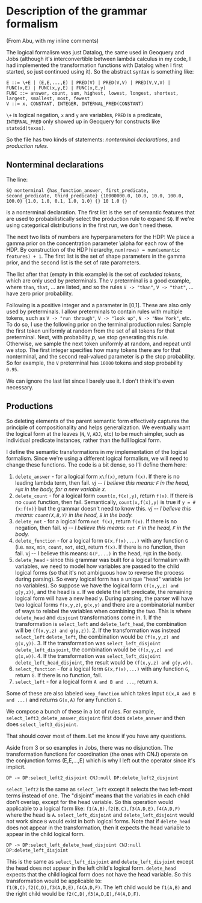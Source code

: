 # Description of the grammar formalism

(From Abu, with my inline comments)

The logical formalism was just Datalog, the same used in Geoquery and Jobs (although it's interconvertible between lambda calculus in my code, I had implemented the transformation functions with Datalog when I first started, so just continued using it). So the abstract syntax is something like:

```
E ::= \+E | (E,E,...,E) | PRED(V) | PRED(V,V) | PRED(V,V,V) | FUNC(x,E) | FUNC(x,y,E) | FUNC(x,E,y)
FUNC ::= answer, count, sum, highest, lowest, longest, shortest, largest, smallest, most, fewest
V ::= x, CONSTANT, INTEGER, INTERNAL_PRED(CONSTANT)
```
`\+` is logical negation, `x` and `y` are variables, `PRED` is a predicate, `INTERNAL_PRED` only showed up in Geoquery for constructs like `stateid(texas)`.


So the file has two kinds of statements: _nonterminal declarations_, and _production rules_.

## Nonterminal declarations
The line:
```
SQ nonterminal {has_function_answer, first_predicate, second_predicate, third_predicate} {10000000.0, 10.0, 10.0, 100.0, 100.0} {1.0, 1.0, 0.1, 1.0, 1.0} {} 10 1.0 {}
```
is a nonterminal declaration. The first list is the set of semantic features that are used to probabilistically select 
the production rule to expand `SQ`. If we're using categorical distributions in the first run, we don't need these.

The next two lists of numbers are hyperparameters for the HDP: We place a gamma prior on the concentration parameter
\alpha for each row of the HDP. By construction of the HDP hierarchy, `num(rows) = num(semantic features) + 1`. 
The first list is the set of shape parameters in the gamma prior, and the second list is the set of rate parameters.

The list after that (empty in this example) is the set of _excluded tokens_, which are only used by preterminals. 
The `V` preterminal is a good example, where `than`, `that`, ... are listed, and so the rules `V -> "than"`, 
`V -> "that"`, ... have zero prior probability.

Following is a positive integer and a parameter in [0,1]. These are also only used by preterminals. I allow 
preterminals to contain rules with multiple tokens, such as `V -> "run through"`, `V -> "look up"`, `N -> "New York"`, 
etc. To do so, I use the following prior on the terminal production rules: Sample the first token uniformly at 
random from the set of all tokens for that preterminal. Next, with probability _p_, we stop generating this rule. 
Otherwise, we sample the next token uniformly at random, and repeat until we stop. The first integer specifies 
how many tokens there are for that nonterminal, and the second real-valued parameter is _p_ the stop probability. 
So for example, the `V` preterminal has `10000` tokens and stop probability `0.95`.

We can ignore the last list since I barely use it. I don't think it's even necessary.

## Productions

So deleting elements of the parent semantic form effectively captures the principle of compositionality 
and helps generalization. We eventually want the logical form at the leaves (`N`, `V`, `ADJ`, etc) 
to be much simpler, such as individual predicate instances, rather than the full logical form.

I define the semantic transformations in my implementation of the logical formalism. Since we're using a different logical formalism, we will need to change these functions. The code is a bit dense, so I'll define them here:
  1. `delete_answer` - for a logical form `x\f(x)`, return `f(x)`. If there is no leading lambda term, then fail.
      _vj -- I believe this means: `F` in the head, `F@X` in the body, for a new variable `X`._
  2. `delete_count` - for a logical form `count(x,f(x),y)`, return `f(x)`. If there is no `count` function, then fail. 
  Semantically, `count(x,f(x),y)` is true if `y = #{x:f(x)}` but the grammar doesn't need to know this.
      _vj -- I believe this means: `count(X,B,Y)` in the head, `B` in the body._
  3. `delete_not` - for a logical form `not f(x)`, return `f(x)`. If there is no negation, then fail.
      _vj -- I believe this means: `not F` in the head, `F` in the body._
  4. `delete_function` - for a logical form `G(x,f(x),...)` with any function `G` (i.e. `max`, `min`, `count`, `not`, etc), 
  return `f(x)`. If there is no function, then fail.
        vj -- I believe this means: `G(F,...)` in the head, `F@X` in the body.
  5. `delete_head` - since this grammar was built for a logical formalism with variables, we need to model how 
  variables are passed to the child logical forms (so that it's not ambiguous how to reverse the process during parsing). 
  So every logical form has a unique "head" variable (or no variables). So suppose we have the logical form 
  `(f(x,y,z) and g(y,z))`, and the head is `x`. If we delete the left predicate, the remaining logical form will have a 
  new head y. During parsing, the parser will have two logical forms `f(x,y,z)`, `g(x,y)` and there are a combinatorial 
  number of ways to relabel the variables when combining the two. This is where `delete_head` and `disjoint` transformations 
  come in.
    1. If the transformation is `select_left` and `delete_left_head`, the combination will be `(f(x,y,z) and g(y,z))`.
    2. If the transformation was instead `select_left` `delete_left`, the combination would be `(f(x,y,z) and g(x,y))`.
    3. If the transformation was `select_left_disjoint delete_left_disjoint`, the combination would be `(f(x,y,z) and g(x,w))`.
    4. If the transformation was `select_left_disjoint delete_left_head_disjoint`, the result would be `(f(x,y,z) and g(y,w))`.
  6. `select_function` - for a logical form `G(x,f(x),...)` with any function `G`, return `G`. If there is no function, fail.
  7. `select_left` - for a logical form `A and B and ...`, return `A`.

Some of these are also labeled `keep_function` which takes input `G(x,A and B and ...)` and returns `G(x,A)` for any 
function `G`.

We compose a bunch of these in a lot of rules. For example, `select_left3_delete_answer_disjoint` first does 
`delete_answer` and then does `select_left3_disjoint`.

That should cover most of them. Let me know if you have any questions.


Aside from 3 or so examples in Jobs, there was no disjunction. The transformation functions for coordination (the ones with CNJ) operate on the conjunction forms (E,E,...,E) which is why I left out the operator since it's implicit.

```
DP -> DP:select_left2_disjoint CNJ:null DP:delete_left2_disjoint
```
`select_left2` is the same as `select_left` except it selects the two left-most terms instead of one. The "disjoint" means 
that the variables in each child don't overlap, except for the head variable. So this operation would applicable to a 
logical form like: `f1(A,B),f2(B,C),f3(A,D,E),f4(A,D,F)` where the head is `A`. `select_left_disjoint` and 
`delete_left_disjoint` would not work since `B` would exist in both logical forms. Note that if `delete_head` 
does not appear in the transformation, then it expects the head variable to appear in the child logical form.

```
DP -> DP:select_left_delete_head_disjoint CNJ:null DP:delete_left_disjoint
```
This is the same as `select_left_disjoint` and `delete_left_disjoint` except the head does not appear in the left child's 
logical form. `delete_head` expects that the child logical form does not have the head variable. So this transformation 
would be applicable to: `f1(B,C),f2(C,D),f3(A,D,E),f4(A,D,F)`. The left child would be `f1(A,B)` and the right child would 
be `f2(C,D),f3(A,D,E),f4(A,D,F)`.
